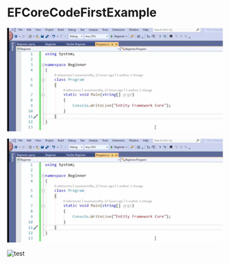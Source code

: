 # EFCoreCodeFirstExample  
  
![test image](./EFCoreCodeFirstExample/Images/test.png "Mouse over test file text")  

<img src="/EFCoreCodeFirstExample/Images/test.png" alt="bahumbug">  

![test](https://user-images.githubusercontent.com/4861265/207787700-74156713-4362-42fd-806e-399ac1e63a5a.png)

